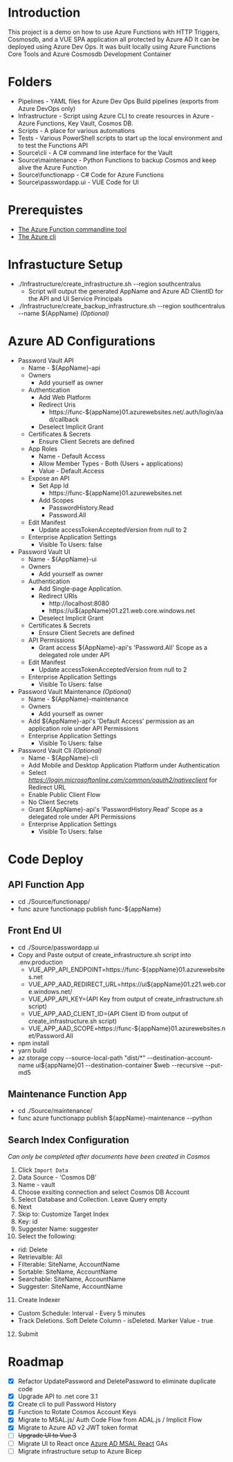 # Introduction 
This project is a demo on how to use Azure Functions with HTTP Triggers, Cosmosdb, and a VUE SPA application all protected by Azure AD
It can be deployed using Azure Dev Ops.
It was built locally using Azure Functions Core Tools and Azure Cosmosdb Development Container

# Folders
* Pipelines - YAML files for Azure Dev Ops Build pipelines (exports from Azure DevOps only)
* Infrastructure - Script using Azure CLI to create resources in Azure - Azure Functions, Key Vault, Cosmos DB.  
* Scripts - A place for various automations
* Tests - Various PowerShell scripts to start up the local environment and to test the Functions API
* Source\cli - A C# command line interface for the Vault
* Source\maintenance - Python Functions to backup Cosmos and keep alive the Azure Function
* Source\functionapp - C# Code for Azure Functions
* Source\passwordapp.ui - VUE Code for UI

# Prerequistes 
* [The Azure Function commandline tool](https://docs.microsoft.com/en-us/azure/azure-functions/functions-run-local?tabs=linux%2Ccsharp%2Cbash#v2)
* [The Azure cli](https://docs.microsoft.com/en-us/cli/azure/install-azure-cli-linux?pivots=apt)

# Infrastucture Setup
* ./Infrastructure/create_infrastructure.sh --region southcentralus
   * Script will output the generated AppName and Azure AD ClientID for the API and UI Service Principals
* ./Infrastructure/create_backup_infrastructure.sh --region southcentralus --name ${AppName} _(Optional)_

# Azure AD Configurations
* Password Vault API
   * Name - ${AppName}-api
   * Owners
      * Add yourself as owner
   * Authentication
      * Add Web Platform
      * Redirect Uris
         - https://func-${appName}01.azurewebsites.net/.auth/login/aad/callback
      * Deselect Implicit Grant
   * Certificates & Secrets
      * Ensure Client Secrets are defined
   * App Roles
      * Name - Default Access 
      * Allow Member Types - Both (Users + applications) 
      * Value - Default.Access
   * Expose an API
      * Set App Id
         - https://func-${appName}01.azurewebsites.net
      * Add Scopes
         - PasswordHistory.Read
         - Password.All
   * Edit Manifest
      * Update accessTokenAcceptedVersion from null to 2
   * Enterprise Application Settings 
      * Visible To Users: false
* Password Vault UI
   * Name - ${AppName}-ui
   * Owners
      * Add yourself as owner
   * Authentication 
      * Add Single-page Application.
      * Redirect URIs
         - http://localhost:8080
         - https://ui${appName}01.z21.web.core.windows.net
      * Deselect Implicit Grant
   * Certificates & Secrets
      * Ensure Client Secrets are defined
   * API Permissions
      * Grant access ${AppName}-api's 'Password.All' Scope as a delegated role under API
   * Edit Manifest
      * Update accessTokenAcceptedVersion from null to 2 
   * Enterprise Application Settings 
      * Visible To Users: false
* Password Vault Maintenance _(Optional)_
   * Name - ${AppName}-maintenance
   * Owners
      * Add yourself as owner
   * Add ${AppName}-api's 'Default Access' permission as an application role under API Permissions
   * Enterprise Application Settings 
      * Visible To Users: false
* Password Vault Cli _(Optional)_
   * Name - ${AppName}-cli
   * Add Mobile and Desktop Application Platform under Authentication 
   * Select _https://login.microsoftonline.com/common/oauth2/nativeclient_ for Redirect URL
   * Enable Public Client Flow
   * No Client Secrets
   * Grant ${AppName}-api's 'PasswordHistory.Read' Scope as a delegated role under API Permissions
   * Enterprise Application Settings 
      * Visible To Users: false

# Code Deploy
## API Function App
* cd ./Source/functionapp/
* func azure functionapp publish func-${appName}

## Front End UI
* cd ./Source/passwordapp.ui
* Copy and Paste output of create_infrastructure.sh script into .env.production 
   * VUE_APP_API_ENDPOINT=https://func-${appName}01.azurewebsites.net
   * VUE_APP_AAD_REDIRECT_URL=https://ui${appName}01.z21.web.core.windows.net/
   * VUE_APP_API_KEY=(API Key from output of create_infrastructure.sh script)
   * VUE_APP_AAD_CLIENT_ID=(API Client ID from output of create_infrastructure.sh script)
   * VUE_APP_AAD_SCOPE=https://func-${appName}01.azurewebsites.net/Password.All
* npm install
* yarn build
* az storage copy --source-local-path "dist/*" --destination-account-name ui${appName}01 --destination-container \$web --recursive --put-md5

## Maintenance Function App
* cd ./Source/maintenance/
* func azure functionapp publish ${appName}-maintenance --python

## Search Index Configuration 
_Can only be completed after documents have been created in Cosmos_
1. Click `Import Data`
2. Data Source - 'Cosmos DB'
3. Name - vault
4. Choose exsiting connection and select Cosmos DB Account
5. Select Database and Collection. Leave Query empty
6. Next
7. Skip to: Customize Target Index
8. Key: id
9. Suggester Name: suggester
10. Select the following:
   * rid: Delete
   * Retrievalble: All
   * Filterable: SiteName, AccountName
   * Sortable:  SiteName, AccountName
   * Searchable: SiteName, AccountName
   * Suggester: SiteName, AccountName
11. Create Indexer
   * Custom Schedule: Interval - Every 5 minutes
   * Track Deletions. Soft Delete Column - isDeleted. Marker Value - true
12. Submit

# Roadmap
- [X] Refactor UpdatePassword and DeletePassword to eliminate duplicate code
- [X] Upgrade API to .net core 3.1
- [X] Create cli to pull Password History
- [X] Function to Rotate Cosmos Account Keys 
- [X] Migrate to MSAL.js/ Auth Code Flow from ADAL.js / Implicit Flow 
- [X] Migrate to Azure AD v2 JWT token format
- [ ] ~~Upgrade UI to Vue 3~~
- [ ] Migrate UI to React once [Azure AD MSAL React](https://github.com/AzureAD/microsoft-authentication-library-for-js/tree/dev/lib/msal-react) GAs
- [ ] Migrate infrastructure setup to Azure Bicep